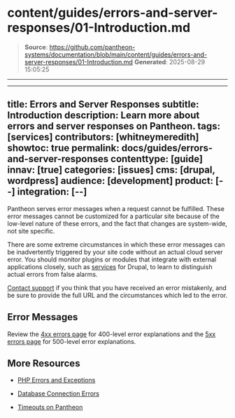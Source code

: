 # content/guides/errors-and-server-responses/01-Introduction.md

> **Source**: https://github.com/pantheon-systems/documentation/blob/main/content/guides/errors-and-server-responses/01-Introduction.md
> **Generated**: 2025-08-29 15:05:25

---

---
title: Errors and Server Responses
subtitle: Introduction
description: Learn more about errors and server responses on Pantheon.
tags: [services]
contributors: [whitneymeredith]
showtoc: true
permalink: docs/guides/errors-and-server-responses
contenttype: [guide]
innav: [true]
categories: [issues]
cms: [drupal, wordpress]
audience: [development]
product: [--]
integration: [--]
---

Pantheon serves error messages when a request cannot be fulfilled. These error messages cannot be customized for a particular site because of the low-level nature of these errors, and the fact that changes are system-wide, not site specific.

There are some extreme circumstances in which these error messages can be inadvertently triggered by your site code without an actual cloud server error. You should monitor plugins or modules that integrate with external applications closely, such as [services](https://www.drupal.org/project/services) for Drupal, to learn to distinguish actual errors from false alarms.

[Contact support](/guides/support/contact-support/) if you think that you have received an error mistakenly, and be sure to provide the full URL and the circumstances which led to the error.

## Error Messages

Review the [4xx errors page](/guides/errors-and-server-responses/4xx-errors) for 400-level error explanations and the [5xx errors page](/guides/errors-and-server-responses/5xx-errors) for 500-level error explanations.

## More Resources

- [PHP Errors and Exceptions](/guides/php/php-errors)

- [Database Connection Errors](/guides/mariadb-mysql/database-connection-errors)

- [Timeouts on Pantheon](/timeouts)
